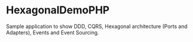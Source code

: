 # HexagonalDemoPHP

Sample application to show DDD, CQRS, Hexagonal architecture (Ports and Adapters), Events and Event Sourcing.